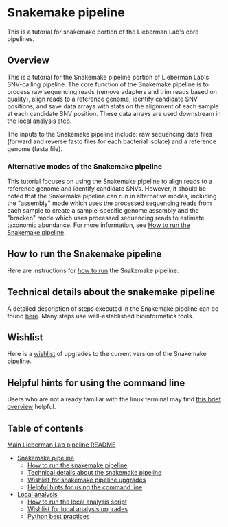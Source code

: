 # Snakemake pipeline

This is a tutorial for snakemake portion of the Lieberman Lab's core pipelines.


## Overview

This is a tutorial for the Snakemake pipeline portion of Lieberman Lab's SNV-calling pipeline. The core function of the Snakemake pipeline is to process raw sequencing reads (remove adapters and trim reads based on quality), align reads to a reference genome, identify candidate SNV positions, and save data arrays with stats on the alignment of each sample at each candidate SNV position. These data arrays are used downstream in the [local analysis](readme_local_main) step. 

The inputs to the Snakemake pipeline include: raw sequencing data files (forward and reverse fastq files for each bacterial isolate) and a reference genome (fasta file).

### Alternative modes of the Snakemake pipeline

This tutorial focuses on using the Snakemake pipeline to align reads to a reference genome and identify candidate SNVs. However, it should be noted that the Snakemake pipeline can run in alternative modes, including the "assembly" mode which uses the processed sequencing reads from each sample to create a sample-specific genome assembly and the "bracken" mode which uses processed sequencing reads to estimate taxonomic abundance. For more information, see [How to run the Snakemake pipeline](readme_snake_run.md).


## How to run the Snakemake pipeline

Here are instructions for [how to run](readme_snake_run.md) the Snakemake pipeline.


## Technical details about the snakemake pipeline

A detailed description of steps executed in the Snakemake pipeline can be found [here](readme_snake_rules.md). Many steps use well-established bioinformatics tools.


## Wishlist

Here is a [wishlist](readme_snake_wishlist.md) of upgrades to the current version of the Snakemake pipeline.


## Helpful hints for using the command line

Users who are not already familiar with the linux terminal may find [this brief overview](readme_snake_basics.md) helpful.


## Table of contents

[Main Lieberman Lab pipeline README](../README.md)
* [Snakemake pipeline](readme_snake_main.md)
	* [How to run the snakemake pipeline](readme_snake_run.md)
	* [Technical details about the snakemake pipeline](readme_snake_rules.md)
	* [Wishlist for snakemake pipeline upgrades](readme_snake_wishlist.md)
	* [Helpful hints for using the command line](readme_snake_basics.md)
* [Local analysis](readme_local_main.md)
	* [How to run the local analysis script](readme_local_run.md)
	* [Wishlist for local analysis upgrades](readme_local_wishlist.md)
	* [Python best practices](readme_local_best.md)
